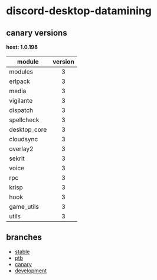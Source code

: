 # discord-desktop-datamining

## canary versions

**host: 1.0.198**

| module | version |
| ------ | :-----: |
| modules | 3 |
| erlpack | 3 |
| media | 3 |
| vigilante | 3 |
| dispatch | 3 |
| spellcheck | 3 |
| desktop_core | 3 |
| cloudsync | 3 |
| overlay2 | 3 |
| sekrit | 3 |
| voice | 3 |
| rpc | 3 |
| krisp | 3 |
| hook | 3 |
| game_utils | 3 |
| utils | 3 |

## branches

- [stable](https://github.com/OpenAsar/discord-desktop-datamining/tree/stable)
- [ptb](https://github.com/OpenAsar/discord-desktop-datamining/tree/ptb)
- [canary](https://github.com/OpenAsar/discord-desktop-datamining/tree/canary)
- [development](https://github.com/OpenAsar/discord-desktop-datamining/tree/development)